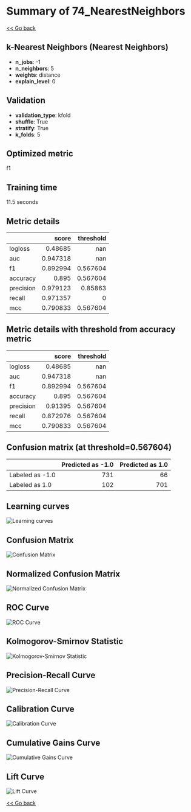 # Summary of 74_NearestNeighbors

[<< Go back](../README.md)


## k-Nearest Neighbors (Nearest Neighbors)
- **n_jobs**: -1
- **n_neighbors**: 5
- **weights**: distance
- **explain_level**: 0

## Validation
 - **validation_type**: kfold
 - **shuffle**: True
 - **stratify**: True
 - **k_folds**: 5

## Optimized metric
f1

## Training time

11.5 seconds

## Metric details
|           |    score |   threshold |
|:----------|---------:|------------:|
| logloss   | 0.48685  |  nan        |
| auc       | 0.947318 |  nan        |
| f1        | 0.892994 |    0.567604 |
| accuracy  | 0.895    |    0.567604 |
| precision | 0.979123 |    0.85863  |
| recall    | 0.971357 |    0        |
| mcc       | 0.790833 |    0.567604 |


## Metric details with threshold from accuracy metric
|           |    score |   threshold |
|:----------|---------:|------------:|
| logloss   | 0.48685  |  nan        |
| auc       | 0.947318 |  nan        |
| f1        | 0.892994 |    0.567604 |
| accuracy  | 0.895    |    0.567604 |
| precision | 0.91395  |    0.567604 |
| recall    | 0.872976 |    0.567604 |
| mcc       | 0.790833 |    0.567604 |


## Confusion matrix (at threshold=0.567604)
|                 |   Predicted as -1.0 |   Predicted as 1.0 |
|:----------------|--------------------:|-------------------:|
| Labeled as -1.0 |                 731 |                 66 |
| Labeled as 1.0  |                 102 |                701 |

## Learning curves
![Learning curves](learning_curves.png)
## Confusion Matrix

![Confusion Matrix](confusion_matrix.png)


## Normalized Confusion Matrix

![Normalized Confusion Matrix](confusion_matrix_normalized.png)


## ROC Curve

![ROC Curve](roc_curve.png)


## Kolmogorov-Smirnov Statistic

![Kolmogorov-Smirnov Statistic](ks_statistic.png)


## Precision-Recall Curve

![Precision-Recall Curve](precision_recall_curve.png)


## Calibration Curve

![Calibration Curve](calibration_curve_curve.png)


## Cumulative Gains Curve

![Cumulative Gains Curve](cumulative_gains_curve.png)


## Lift Curve

![Lift Curve](lift_curve.png)



[<< Go back](../README.md)
